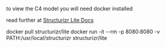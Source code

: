 to view the C4 model you will need docker installed

read further at [Structurizr Lite Docs](https://docs.structurizr.com/lite/quickstart)

docker pull structurizr/lite
docker run -it --rm -p 8080:8080 -v PATH:/usr/local/structurizr structurizr/lite
